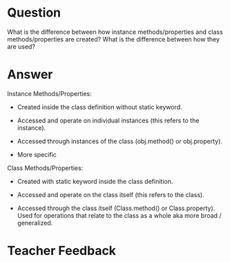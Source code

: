 # Question

What is the difference between how instance methods/properties and class methods/properties are created? What is the difference between how they are used?

# Answer
Instance Methods/Properties:

- Created inside the class definition without static keyword.

- Accessed and operate on individual instances (this refers to the instance).

- Accessed through instances of the class (obj.method() or obj.property).
- More specific 

Class Methods/Properties:

- Created with static keyword inside the class definition.

- Accessed and operate on the class itself (this refers to the class).

- Accessed through the class itself (Class.method() or Class.property).
Used for operations that relate to the class as a whole aka more broad / generalized.

# Teacher Feedback
